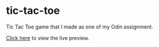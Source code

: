 # tic-tac-toe
Tic Tac Toe game that I made as one of my Odin assignment.

[Click here](https://nail003.github.io/tic-tac-toe) to view the live preview.
